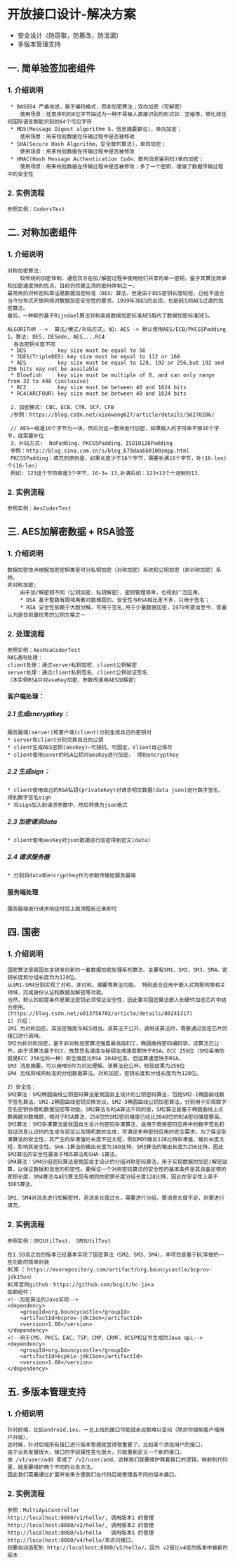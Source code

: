 #  开放接口设计-解决方案
   * 安全设计（防窃取，防篡改，防泄漏）
   * 多版本管理支持

## 一. 简单验签加密组件
### 1. 介绍说明

     * BASE64 严格地说，属于编码格式，而非加密算法；双向加密（可解密）
        使用场景：任意序列的8位字节描述为一种不易被人直接识别的形式如：空格等，转化成任何国际语言都能识别的64个可见字符
     * MD5(Message Digest algorithm 5，信息摘要算法)，单向加密；
        使用场景：用来校验数据在传输过程中是否被修改
     * SHA(Secure Hash Algorithm，安全散列算法)，单向加密；
        使用场景：用来校验数据在传输过程中是否被修改
     * HMAC(Hash Message Authentication Code，散列消息鉴别码)单向加密；
        使用场景：用来校验数据在传输过程中是否被修改；多了一个密钥，增强了数据传输过程中的安全性
     
### 2. 实例流程
    
    参照实例：CodersTest

## 二. 对称加密组件
### 1. 介绍说明

    对称加密算法: 
        较传统的加密体制，通信双方在加/解密过程中使用他们共享的单一密钥，鉴于其算法简单和加密速度快的优点，目前仍然是主流的密码体制之一。
    最常用的对称密码算法是数据加密标准（DES）算法，但是由于DES密钥长度较短，已经不适合当今分布式开放网络对数据加密安全性的要求。1999年3DES的出现，也是DES向AES过渡的加密算法。
    最后，一种新的基于Rijndael算法对称高级数据加密标准AES取代了数据加密标准DES。
    
    ALGORITHM -->  算法/模式/补码方式; 如: AES -> 默认使用AES/ECB/PKCS5Padding
    1，算法: DES, DESede, AES,...RC4
      各自密钥长度不同
     * DES          key size must be equal to 56 
     * 3DES(TripleDES) key size must be equal to 112 or 168 
     * AES          key size must be equal to 128, 192 or 256,but 192 and 256 bits may not be available 
     * Blowfish     key size must be multiple of 8, and can only range from 32 to 448 (inclusive) 
     * RC2          key size must be between 40 and 1024 bits 
     * RC4(ARCFOUR) key size must be between 40 and 1024 bits 
          
     2，加密模式: CBC、ECB、CTR、OCF、CFB
     /参照：https://blog.csdn.net/xiaowang627/article/details/56270206/
 
     // AES一般是16个字节为一块，然后对这一整块进行加密，如果输入的字符串不够16个字节，就需要补位
     3，补码方式:  NoPadding，PKCS5Padding，ISO10126Padding
     参照：http://blog.sina.com.cn/s/blog_679daa6b0100zmpp.html
     PKCS5Padding：填充的原则是，如果长度少于16个字节，需要补满16个字节，补(16-len)个(16-len)
     例如: 123这个节符串是3个字节，16-3= 13,补满后如：123+13个十进制的13，
     
### 2. 实例流程

    参照实例：AesCoderTest

## 三. AES加解密数据 + RSA验签
### 1. 介绍说明

    数据加密技术根据加密密钥类型可分私钥加密（对称加密）系统和公钥加密（非对称加密）系统。
    非对称加密:
        由于加/解密钥不同（公钥加密，私钥解密），密钥管理简单，也得到广泛应用。
        * DSA 基于整数有限域离散对数难题的，安全性与RSA相比差不多，只用于签名；
        * RSA 安全性依赖于大数分解，可用于签名,用于少量数据加密，1978年提出至今，普遍认为是目前最优秀的公钥方案之一

### 2. 处理流程
              
    参照实例：AesRsaCoderTest
    RAS通用处理：
    client处理：通过server私钥加密、client公钥解密
    server处理：通过client私钥签名、client公钥验证签名
    （本实例RSA只对aseKey加密，参数传递用AES加解密）
    
#### 客户端处理：
##### 2.1 生成encryptkey：

    服务器端(server)和客户端(client)分别生成自己的密钥对
    * server和client分别交换自己的公钥
    * client生成AES密钥(aesKey)—可随机、可固定，client自己保存
    * client使用sever的RSA公钥对aesKey进行加密， 得到encryptkey

##### 2.2 生成sign：

    * client使用自己的RSA私钥(privateKey)对请求明文数据(data json)进行数字签名，得到数字签名sign
    * 将sign加入到请求参数中，然后转换为json格式

##### 2.3 加密请求data

    * client使用aesKey对json数据进行加密得到密文(data)

##### 2.4 请求服务器

    * 分别将data和encryptkey作为参数传输给服务器端


#### 服务端处理

    服务器端进行请求响应时将上面流程反过来即可

## 四. 国密
### 1. 介绍说明

    国密算法是我国自主研发创新的一套数据加密处理系列算法。主要有SM1，SM2，SM3，SM4。密钥长度和分组长度均为128位。
    从SM1-SM4分别实现了对称、非对称、摘要等算法功能。 特别适合应用于嵌入式物联网等相关领域，完成身份认证和数据加解密等功能。
    当然，默认的前提条件是算法密钥必须保证安全性，因此要将国密算法嵌入到硬件加密芯片中结合使用。
    (https://blog.csdn.net/u013758702/article/details/80241317)
    1) 介绍：
    SM1 为对称加密。其加密强度与AES相当。该算法不公开，调用该算法时，需要通过加密芯片的接口进行调用。
    SM2为非对称加密，基于非对称加密算法强度最高级ECC，椭圆曲线密码编码学。该算法已公开。由于该算法基于ECC，故其签名速度与秘钥生成速度都快于RSA。ECC 256位（SM2采用的就是ECC 256位的一种）安全强度比RSA 2048位高，但运算速度快于RSA。
    SM3 消息摘要。可以用MD5作为对比理解。该算法已公开。校验结果为256位
    SM4 无线局域网标准的分组数据算法。对称加密，密钥长度和分组长度均为128位。 
    
    2）安全性：
    SM2算法：SM2椭圆曲线公钥密码算法是我国自主设计的公钥密码算法，包括SM2-1椭圆曲线数字签名算法，SM2-2椭圆曲线密钥交换协议，SM2-3椭圆曲线公钥加密算法，分别用于实现数字签名密钥协商和数据加密等功能。SM2算法与RSA算法不同的是，SM2算法是基于椭圆曲线上点群离散对数难题，相对于RSA算法，256位的SM2密码强度已经比2048位的RSA密码强度要高。
    SM3算法：SM3杂凑算法是我国自主设计的密码杂凑算法，适用于商用密码应用中的数字签名和验证消息认证码的生成与验证以及随机数的生成，可满足多种密码应用的安全需求。为了保证杂凑算法的安全性，其产生的杂凑值的长度不应太短，例如MD5输出128比特杂凑值，输出长度太短，影响其安全性。SHA-1算法的输出长度为160比特，SM3算法的输出长度为256比特，因此SM3算法的安全性要高于MD5算法和SHA-1算法。
    SM4算法：SM4分组密码算法是我国自主设计的分组对称密码算法，用于实现数据的加密/解密运算，以保证数据和信息的机密性。要保证一个对称密码算法的安全性的基本条件是其具备足够的密钥长度，SM4算法与AES算法具有相同的密钥长度分组长度128比特，因此在安全性上高于3DES算法。
    
    SM1、SM4对消息进行加解密时，若消息长度过长，需要进行分组，要消息长度不足，则要进行填充。

### 2. 实例流程

    参照实例：SM2UtilTest， SM3UtilTest
    
    在1.59及之后的版本已经基本实现了国密算法（SM2、SM3、SM4），本项目是基于BC库做的一些功能的简单封装
    BC库（ https://mvnrepository.com/artifact/org.bouncycastle/bcprov-jdk15on）
    BC库官网github：https://github.com/bcgit/bc-java
    依赖组件：
    <!--加密算法的Java实现-->
    <dependency>
        <groupId>org.bouncycastle</groupId>
        <artifactId>bcprov-jdk15on</artifactId>
        <version>1.60</version>
    </dependency>
    <!--用于CMS、PKCS、EAC、TSP、CMP、CRMF、OCSP和证书生成的Java api-->
    <dependency>
        <groupId>org.bouncycastle</groupId>
        <artifactId>bcpkix-jdk15on</artifactId>
        <version>1.60</version>
    </dependency>
    
    
    
## 五. 多版本管理支持
### 1. 介绍说明   

    针对前端，比如android,ios，一旦上线的接口可能就永远都难以变动（除非你强制客户端用户升级），
    这时候，针对后端所有接口进行版本管理就显得很重要了，比如某个添加用户的接口，
    由于业务发展很大，接口的字段属性变化很大，只能重新定义一个新的接口，
    由 /v1/user/add 变成了 /v2/user/add，这样我们就要维护两套接口的逻辑，映射到代码里，就是要维护两个不同的业务方法。
    因此我们需要通过扩展开发来方便我们在代码层级管理各不同的版本接口。
        
### 2. 实例流程 

    参照：MultiApiController
    http://localhost:8080/v1/hello/, 调用版本1 的管理
    http://localhost:8080/v2/hello/, 调用版本2 的管理
    http://localhost:8080/v5/hello   调用版本5 的管理
    http://localhost:8080/v4/hello/来访问接口，
    则要自动适配到 http://localhost:8080/v2/hello/，因为 v2是比v4低的版本中最新的版本
    
